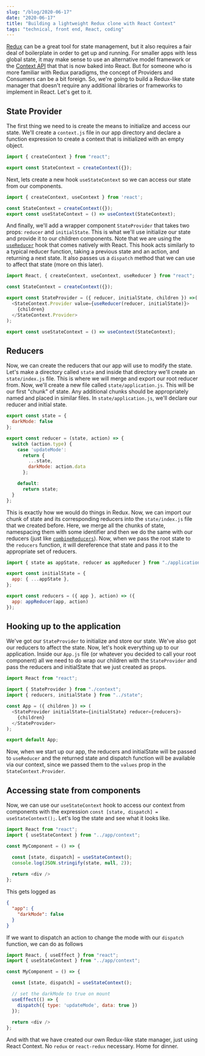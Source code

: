```yaml
---
slug: "/blog/2020-06-17"
date: "2020-06-17"
title: "Building a lightweight Redux clone with React Context"
tags: "technical, front end, React, coding"
---
```


[Redux](https://redux.js.org/) can be a great tool for state management, but it also requires a fair deal of boilerplate in order to get up and
running. For smaller apps with less global state, it may make sense to use an alternative model framework or the [Context
API](https://reactjs.org/docs/context.html) that that is now baked into React. But for someone who is more familiar with Redux paradigms, the concept of Providers
and Consumers can be a bit foreign. So, we're going to build a Redux-like state manager that doesn't require any additional
libraries or frameworks to implement in React. Let's get to it.

## State Provider
The first thing we need to is create the means to initialize and access our state. We'll create a `context.js` file in our app directory and
declare a function expression to create a context that is initialized with an empty object.
```javascript
import { createContext } from "react";

export const StateContext = createContext({});
```

Next, lets create a new hook `useStateContext` so we can access our state from our components.
```javascript
import { createContext, useContext } from 'react';

const StateContext = createContext({});
export const useStateContext = () => useContext(StateContext);
```

And finally, we'll add a wrapper component `StateProvider` that takes two props: `reducer` and `initialState`. This
is what we'll use initialize our state and provide it to our children components. Note that we are using the [`useReducer`](https://reactjs.org/docs/hooks-reference.html#usereducer) hook that
comes natively with React. This hook acts similarly to a typical reducer function, taking a previous state and an action, and returning a
next state. It also passes us a `dispatch` method that we can use to affect that state (more on this later).
```javascript
import React, { createContext, useContext, useReducer } from "react";

const StateContext = createContext({});

export const StateProvider = ({ reducer, initialState, children }) =>(
  <StateContext.Provider value={useReducer(reducer, initialState)}>
    {children}
  </StateContext.Provider>
);

export const useStateContext = () => useContext(StateContext);
```

## Reducers
Now, we can create the reducers that our app will use to modify the state. Let's make a directory called `state` and inside
that directory we'll create an `state/index.js` file. This is where we will merge and export our root reducer from. Now, we'll
create a new file called `state/application.js`. This will be our first "chunk" of state. Any additional chunks should be
appropriately named and placed in similar files. In `state/application.js`, we'll declare our reducer and initial state.
```javascript
export const state = {
  darkMode: false
};

export const reducer = (state, action) => {
  switch (action.type) {
    case 'updateMode':
      return {
        ...state,
        darkMode: action.data
      };

    default:
      return state;
  }
};
```

This is exactly how we would do things in Redux. Now, we can import our chunk of state and its corresponding reducers into the
`state/index.js` file that we created before. Here, we merge all the chunks of state, namespacing them with some identifier and
then we do the same with our reducers (just like [`combineReducers`](https://redux.js.org/api/combinereducers)). Now, when we pass
the root state to the `reducers` function, it will dereference that state and pass it to the appropriate set of reducers.
```javascript
import { state as appState, reducer as appReducer } from "./application";

export const initialState = {
  app: { ...appState },
};

export const reducers = ({ app }, action) => ({
  app: appReducer(app, action)
});
```

## Hooking up to the application
We've got our `StateProvider` to initialize and store our state. We've also got our reducers to affect the state. Now, let's hook
everything up to our application. Inside our `App.js` file (or whatever you decided to call your root component) all we need to do
wrap our children with the `StateProvider` and pass the reducers and initialState that we just created as props.
```javascript
import React from "react";

import { StateProvider } from "./context";
import { reducers, initialState } from "../state";

const App = ({ children }) => (
  <StateProvider initialState={initialState} reducer={reducers}>
    {children}
  </StateProvider>
);

export default App;
```

Now, when we start up our app, the reducers and initialState will be passed to `useReducer` and the returned state and dispatch function will
be available via our context, since we passed them to the `values` prop in the `StateContext.Provider`.

## Accessing state from components
Now, we can use our `useStateContext` hook to access our context from components with the expression `const [state, dispatch] = useStateContext();`.
Let's log the state and see what it looks like.
```javascript
import React from "react";
import { useStateContext } from "../app/context";

const MyComponent = () => {

  const [state, dispatch] = useStateContext();
  console.log(JSON.stringify(state, null, 2));
  
  return <div />
};
```
This gets logged as
```json
{
  "app": {
    "darkMode": false
  }
}
```

If we want to dispatch an action to change the mode with our `dispatch` function, we can do as follows
```javascript
import React, { useEffect } from "react";
import { useStateContext } from "../app/context";

const MyComponent = () => {

  const [state, dispatch] = useStateContext();

  // set the darkMode to true on mount
  useEffect(() => {
    dispatch({ type: 'updateMode', data: true })
  });
  
  return <div />
};
```

And with that we have created our own Redux-like state manager, just using React Context. No `redux` or `react-redux` necessary. Home for dinner.
